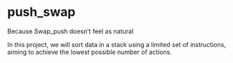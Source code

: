 # push_swap
Because Swap_push doesn’t feel as natural

In this project, we will sort data in a stack using a limited set of instructions, aiming
to achieve the lowest possible number of actions.
